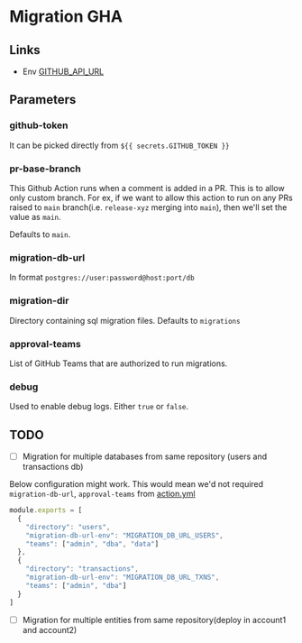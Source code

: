 # Migration GHA

## Links

- Env [GITHUB_API_URL](https://docs.github.com/en/actions/creating-actions/about-custom-actions#compatibility-with-github-enterprise-server)

## Parameters

### github-token

It can be picked directly from `${{ secrets.GITHUB_TOKEN }}`

### pr-base-branch

This Github Action runs when a comment is added in a PR.
This is to allow only custom branch.
For ex, if we want to allow this action to run on any PRs raised to `main` branch(i.e. `release-xyz` merging into `main`), then we'll set the value as `main`.

Defaults to `main`.

### migration-db-url

In format `postgres://user:password@host:port/db`

### migration-dir

Directory containing sql migration files. Defaults to `migrations`

### approval-teams

List of GitHub Teams that are authorized to run migrations.

### debug

Used to enable debug logs. Either `true` or `false`.

## TODO

- [ ] Migration for multiple databases from same repository (users and transactions db)

Below configuration might work. This would mean we'd not required `migration-db-url`, `approval-teams` from [action.yml](./action.yml)

```js
module.exports = [
  {
    "directory": "users",
    "migration-db-url-env": "MIGRATION_DB_URL_USERS",
    "teams": ["admin", "dba", "data"]
  },
  {
    "directory": "transactions",
    "migration-db-url-env": "MIGRATION_DB_URL_TXNS",
    "teams": ["admin", "dba"]
  }
]
```

- [ ] Migration for multiple entities from same repository(deploy in account1 and account2)

